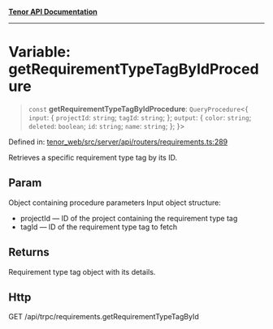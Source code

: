 [**Tenor API Documentation**](../../README.md)

***

# Variable: getRequirementTypeTagByIdProcedure

> `const` **getRequirementTypeTagByIdProcedure**: `QueryProcedure`\<\{ `input`: \{ `projectId`: `string`; `tagId`: `string`; \}; `output`: \{ `color`: `string`; `deleted`: `boolean`; `id`: `string`; `name`: `string`; \}; \}\>

Defined in: [tenor\_web/src/server/api/routers/requirements.ts:289](https://github.com/Apantli/Tenor/blob/b33873959b5093fc3e3d66ac4f230a78a6395bbd/tenor_web/src/server/api/routers/requirements.ts#L289)

Retrieves a specific requirement type tag by its ID.

## Param

Object containing procedure parameters
Input object structure:
- projectId — ID of the project containing the requirement type tag
- tagId — ID of the requirement type tag to fetch

## Returns

Requirement type tag object with its details.

## Http

GET /api/trpc/requirements.getRequirementTypeTagById
